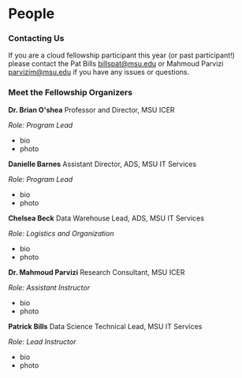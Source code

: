 # People

### Contacting Us

If you are a cloud fellowship participant this year (or past participant!) please contact the Pat Bills billspat@msu.edu or Mahmoud Parvizi parvizim@msu.edu if you have any issues or questions.  


<!-- TODO: determine generic email for inquiries
 If you are not a current have general questions about this program please contact us via TBD
-->

### Meet the Fellowship Organizers

**Dr. Brian O'shea** Professor and Director, MSU ICER

*Role: Program Lead*

 - bio
 - photo
 
**Danielle Barnes** Assistant Director, ADS, MSU IT Services

*Role: Program Lead*

 - bio
 - photo
 
**Chelsea Beck** Data Warehouse Lead, ADS, MSU IT Services

*Role: Logistics and Organization*

 - bio
 - photo
 
**Dr. Mahmoud Parvizi**  Research Consultant, MSU ICER

*Role: Assistant Instructor* <!--add co-instructor 2020 session? -->

 - bio 
 - photo
 
**Patrick Bills**  Data Science Technical Lead, MSU IT Services

*Role: Lead Instructor* 

 - bio
 - photo
 
